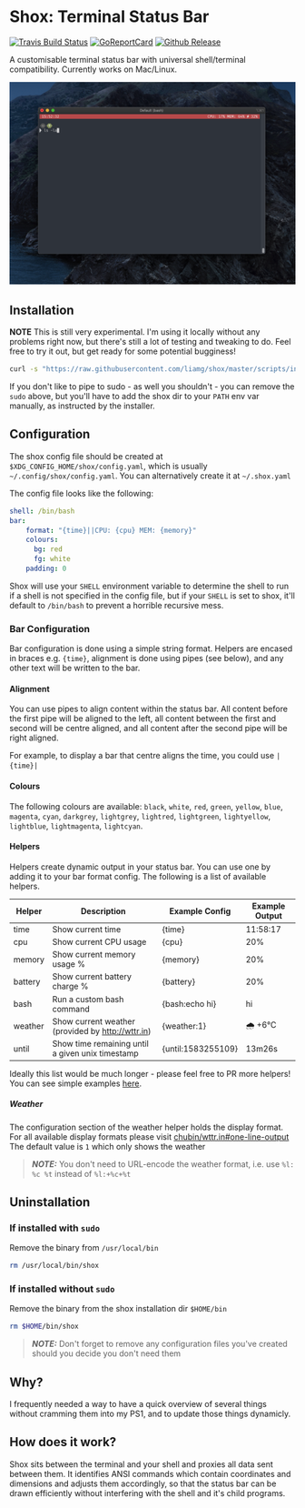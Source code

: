 # Shox: Terminal Status Bar

[![Travis Build Status](https://travis-ci.org/liamg/shox.svg?branch=master)](https://travis-ci.org/liamg/shox)
[![GoReportCard](https://goreportcard.com/badge/github.com/liamg/shox)](https://goreportcard.com/report/github.com/liamg/shox)
[![Github Release](https://img.shields.io/github/release/liamg/shox.svg)](https://github.com/liamg/shox/releases)

A customisable terminal status bar with universal shell/terminal compatibility. Currently works on Mac/Linux.

![](./screenshot.png)

## Installation

**NOTE** This is still very experimental. I'm using it locally without any problems right now, but there's still a lot of testing and tweaking to do. Feel free to try it out, but get ready for some potential bugginess!

```bash
curl -s "https://raw.githubusercontent.com/liamg/shox/master/scripts/install.sh" | sudo bash
```

If you don't like to pipe to sudo - as well you shouldn't - you can remove the `sudo` above, but you'll have to add the shox dir to your `PATH` env var manually, as instructed by the installer.

## Configuration

The shox config file should be created at `$XDG_CONFIG_HOME/shox/config.yaml`, which is usually `~/.config/shox/config.yaml`. You can alternatively create it at `~/.shox.yaml`

The config file looks like the following:

```yaml
shell: /bin/bash
bar:
    format: "{time}||CPU: {cpu} MEM: {memory}"
    colours: 
      bg: red
      fg: white
    padding: 0
```

Shox will use your `SHELL` environment variable to determine the shell to run if a shell is not specified in the config file, but if your `SHELL` is set to shox, it'll default to `/bin/bash` to prevent a horrible recursive mess.

### Bar Configuration

Bar configuration is done using a simple string format. Helpers are encased in braces e.g. `{time}`, alignment is done using pipes (see below), and any other text will be written to the bar.

#### Alignment

You can use pipes to align content within the status bar. All content before the first pipe will be aligned to the left, all content between the first and second will be centre aligned, and all content after the second pipe will be right aligned.

For example, to display a bar that centre aligns the time, you could use `|{time}|` 

#### Colours

The following colours are available: `black`, `white`, `red`, `green`, `yellow`, `blue`, `magenta`, `cyan`,  `darkgrey`, `lightgrey`, `lightred`, `lightgreen`, `lightyellow`, `lightblue`, `lightmagenta`, `lightcyan`.

#### Helpers

Helpers create dynamic output in your status bar. You can use one by adding it to your bar format config. The following is a list of available helpers.

| Helper  | Description                                       | Example Config     | Example Output |
|---------|---------------------------------------------------|--------------------|----------------|
| time    | Show current time                                 | {time}             | 11:58:17       |
| cpu     | Show current CPU usage                            | {cpu}              | 20%            |
| memory  | Show current memory usage %                       | {memory}           | 20%            |
| battery | Show current battery charge %                     | {battery}          | 20%            |
| bash    | Run a custom bash command                         | {bash:echo hi}     | hi             |
| weather | Show current weather (provided by http://wttr.in) | {weather:1}        | 🌧 +6°C         |
| until   | Show time remaining until a given unix timestamp  | {until:1583255109} | 13m26s         |


Ideally this list would be much longer - please feel free to PR more helpers! You can see simple examples [here](https://github.com/liamg/shox/tree/master/pkg/helpers).

##### Weather

The configuration section of the weather helper holds the display format.
For all available display formats please visit
[chubin/wttr.in#one-line-output](https://github.com/chubin/wttr.in#one-line-output)
The default value is `1` which only shows the weather

> **_NOTE:_** You don't need to URL-encode the weather format, i.e. use `%l: %c %t` instead of `%l:+%c+%t`

## Uninstallation

### If installed with `sudo`
Remove the binary from `/usr/local/bin`
```bash
rm /usr/local/bin/shox
```

### If installed without `sudo`
Remove the binary from the shox installation dir `$HOME/bin`
```bash
rm $HOME/bin/shox
```

> **_NOTE:_** Don't forget to remove any configuration files you've created should you decide you don't need them

## Why?

I frequently needed a way to have a quick overview of several things without cramming them into my PS1, and to update those things dynamicly.

## How does it work?

Shox sits between the terminal and your shell and proxies all data sent between them. It identifies ANSI commands which contain coordinates and dimensions and adjusts them accordingly, so that the status bar can be drawn efficiently without interfering with the shell and it's child programs.
